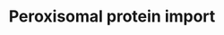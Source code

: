 ---
annotations:
- type: Pathway Ontology
  value: protein transport pathway
authors:
- ReactomeTeam
- DeSl
description: 'Peroxisomes are small cellular organelles that are bounded by a single
  membrane and contain variable compositions of proteins depending on cell type. Peroxisomes
  function in oxidation of fatty acids, detoxification of glyoxylate, and synthesis
  of plasmalogens, glycerophospholipids containing an alcohol with a vinyl-ether bond
  (reviewed in Lohdi and Semenkovich 2014). All of the approximately 46 proteins contained
  in peroxisomal matrix are imported from the cytosol by a unique mechanism that does
  not require the imported proteins to be unfolded as they cross the membrane (Walton
  et al. 1995, reviewed in Ma et al. 2011, Fujiki et al. 2014, Baker et al. 2016,
  Dias et al 2016, Emmanoulidis et al. 2016, Erdmann 2016, Francisco et al. 2017).
  The incompletely characterized process appears to involve the transport of the proteins
  through a variably sized pore in the membrane comprising at least PEX5 and PEX14
  (inferred from the yeast homologs in Meinecke et al. 2010, the yeast pore is reviewed
  in Meinecke et al. 2016). Oligomeric proteins are also observed to cross the peroxisomal
  membrane (Otera and Fujiki 2012) but their transport appears to be less efficient
  than monomeric proteins (Freitas et al. 2011, inferred from mouse homologs in Freitas
  et al. 2015, reviewed in Dias et al. 2016).<br>In the cytosol, receptor proteins,
  PEX5 and PEX7, bind to specific sequence motifs in cargo proteins (Dodt et al. 1995,
  Wiemer et al. 1995, Braverman et al. 1997). The long and short isoforms of PEX5
  (PEX5L and PEX5S) bind peroxisome targeting sequence 1 (PTS1, originally identified
  in firefly luciferase by Gould et al. 1989) found on most peroxisomal matrix proteins;
  PEX7 binds PTS2 (originally identified in rat 3-ketoacyl-CoA thiolase by Swinkels
  et al. 1991) found on 3 imported proteins thus far in humans. The long isoform of
  PEX5, PEX5L, then binds the PEX7:cargo protein complex (Braverman et al. 1998, Otera
  et al. 2000). PEX5S,L bound to a cargo protein or PEX5L bound to PEX7:cargo protein
  then interacts with a complex comprising PEX13, PEX14, PEX2, PEX10, and PEX12 at
  the peroxisomal membrane (Gould et al. 1996, Fransen et al. 1998, inferred from
  rat homologs in Reguenga et al. 2001).<br>The ensuing step in which the cargo protein
  is translocated across the membrane is not completely understood. During translocation,
  PEX5 and PEX7 become inserted into the membrane (Wiemer et al. 1995, Dodt et al.
  1995, Oliveira et al. 2003) and expose a portion of their polypeptide chains to
  the organellar matrix (Rodrigues et al. 2015). One current model envisages PEX5
  as a plunger that inserts into a transmembrane barrel formed by PEX14, PEX13, PEX2,
  PEX10, and PEX12 (the Docking-Translocation Module) (Francisco et al. 2017).<br>After
  delivering cargo to the matrix, PEX5 and PEX7 are recycled back to the cytosol by
  a process requiring mono-ubiquitination of PEX5 and ATP hydrolysis (Imanaka et al.
  1987, Thoms and Erdmann 2006, Carvalho et al. 2007). PEX7 is not ubiquitinated but
  its recycling requires PEX5 mono-ubiquitination. A subcomplex of the Docking-Translocation
  Module comprising the RING-finger proteins PEX2, PEX10, and PEX12 conjugates a single
  ubiquitin to a cysteine residue of PEX5 (Carvalho et al. 2007, reviewed in Platta
  et al. 2016). The mono-ubiquitinated PEX5 and associated PEX7 are then extracted
  by the exportomer complex consisting of PEX1, PEX6, PEX26, and ZFAND6 (inferred
  from rat homologs in Miyata et al. 2012). PEX1 and PEX6 are members of the ATPases
  Associated with diverse cellular Activities (AAA) family, a group of proteins that
  use the energy of ATP hydrolysis to remodel molecular complexes. PEX1 and PEX6 form
  a hetero-hexameric ring, best described as a trimer of PEX1/PEX6 dimers (inferred
  from yeast in Platta et al. 2005, yeast homologs reviewed in Schwerter et al. 2017).
  Data on the yeast PEX1:PEX6 complex suggest that these ATPases use a substrate-threading
  mechanism to disrupt protein-protein interactions (Gardner et al. 2018). PEX7 is
  also then returned to the cytosol (Rodrigues et al. 2014). Once in the cytosol,
  ubiquitinated PEX5 is enzymatically deubiquitinated by USP9X and may also be non-enzymatically
  deubiquitinated by nucleophilic attack of the thioester bond between ubiquitin and
  the cysteine residue of PEX5 by small metabolites such as glutathione (Grou et al.
  2012).<br>Defects in peroxisomal import cause human diseases: Zellweger syndrome,
  neonatal adrenoleukodystrophy, infantile Refsum disease and rhizomelic chondrodysplasia
  punctata types 1 and 5 (BarÃ¸y et al. 2015, reviewed in Nagotu et al. 2012, Braverman
  et al. 2013, Wanders 2014, Fujiki 2016, Waterham et al. 2016).  View original pathway
  at [http://www.reactome.org/PathwayBrowser/#DIAGRAM=9033241 Reactome].'
last-edited: 2021-01-25
organisms:
- Homo sapiens
redirect_from:
- /index.php/Pathway:WP4442
- /instance/WP4442
schema-jsonld:
- '@context': https://schema.org/
  '@id': https://wikipathways.github.io/pathways/WP4442.html
  '@type': Dataset
  creator:
    '@type': Organization
    name: WikiPathways
  description: 'Peroxisomes are small cellular organelles that are bounded by a single
    membrane and contain variable compositions of proteins depending on cell type.
    Peroxisomes function in oxidation of fatty acids, detoxification of glyoxylate,
    and synthesis of plasmalogens, glycerophospholipids containing an alcohol with
    a vinyl-ether bond (reviewed in Lohdi and Semenkovich 2014). All of the approximately
    46 proteins contained in peroxisomal matrix are imported from the cytosol by a
    unique mechanism that does not require the imported proteins to be unfolded as
    they cross the membrane (Walton et al. 1995, reviewed in Ma et al. 2011, Fujiki
    et al. 2014, Baker et al. 2016, Dias et al 2016, Emmanoulidis et al. 2016, Erdmann
    2016, Francisco et al. 2017). The incompletely characterized process appears to
    involve the transport of the proteins through a variably sized pore in the membrane
    comprising at least PEX5 and PEX14 (inferred from the yeast homologs in Meinecke
    et al. 2010, the yeast pore is reviewed in Meinecke et al. 2016). Oligomeric proteins
    are also observed to cross the peroxisomal membrane (Otera and Fujiki 2012) but
    their transport appears to be less efficient than monomeric proteins (Freitas
    et al. 2011, inferred from mouse homologs in Freitas et al. 2015, reviewed in
    Dias et al. 2016).<br>In the cytosol, receptor proteins, PEX5 and PEX7, bind to
    specific sequence motifs in cargo proteins (Dodt et al. 1995, Wiemer et al. 1995,
    Braverman et al. 1997). The long and short isoforms of PEX5 (PEX5L and PEX5S)
    bind peroxisome targeting sequence 1 (PTS1, originally identified in firefly luciferase
    by Gould et al. 1989) found on most peroxisomal matrix proteins; PEX7 binds PTS2
    (originally identified in rat 3-ketoacyl-CoA thiolase by Swinkels et al. 1991)
    found on 3 imported proteins thus far in humans. The long isoform of PEX5, PEX5L,
    then binds the PEX7:cargo protein complex (Braverman et al. 1998, Otera et al.
    2000). PEX5S,L bound to a cargo protein or PEX5L bound to PEX7:cargo protein then
    interacts with a complex comprising PEX13, PEX14, PEX2, PEX10, and PEX12 at the
    peroxisomal membrane (Gould et al. 1996, Fransen et al. 1998, inferred from rat
    homologs in Reguenga et al. 2001).<br>The ensuing step in which the cargo protein
    is translocated across the membrane is not completely understood. During translocation,
    PEX5 and PEX7 become inserted into the membrane (Wiemer et al. 1995, Dodt et al.
    1995, Oliveira et al. 2003) and expose a portion of their polypeptide chains to
    the organellar matrix (Rodrigues et al. 2015). One current model envisages PEX5
    as a plunger that inserts into a transmembrane barrel formed by PEX14, PEX13,
    PEX2, PEX10, and PEX12 (the Docking-Translocation Module) (Francisco et al. 2017).<br>After
    delivering cargo to the matrix, PEX5 and PEX7 are recycled back to the cytosol
    by a process requiring mono-ubiquitination of PEX5 and ATP hydrolysis (Imanaka
    et al. 1987, Thoms and Erdmann 2006, Carvalho et al. 2007). PEX7 is not ubiquitinated
    but its recycling requires PEX5 mono-ubiquitination. A subcomplex of the Docking-Translocation
    Module comprising the RING-finger proteins PEX2, PEX10, and PEX12 conjugates a
    single ubiquitin to a cysteine residue of PEX5 (Carvalho et al. 2007, reviewed
    in Platta et al. 2016). The mono-ubiquitinated PEX5 and associated PEX7 are then
    extracted by the exportomer complex consisting of PEX1, PEX6, PEX26, and ZFAND6
    (inferred from rat homologs in Miyata et al. 2012). PEX1 and PEX6 are members
    of the ATPases Associated with diverse cellular Activities (AAA) family, a group
    of proteins that use the energy of ATP hydrolysis to remodel molecular complexes.
    PEX1 and PEX6 form a hetero-hexameric ring, best described as a trimer of PEX1/PEX6
    dimers (inferred from yeast in Platta et al. 2005, yeast homologs reviewed in
    Schwerter et al. 2017). Data on the yeast PEX1:PEX6 complex suggest that these
    ATPases use a substrate-threading mechanism to disrupt protein-protein interactions
    (Gardner et al. 2018). PEX7 is also then returned to the cytosol (Rodrigues et
    al. 2014). Once in the cytosol, ubiquitinated PEX5 is enzymatically deubiquitinated
    by USP9X and may also be non-enzymatically deubiquitinated by nucleophilic attack
    of the thioester bond between ubiquitin and the cysteine residue of PEX5 by small
    metabolites such as glutathione (Grou et al. 2012).<br>Defects in peroxisomal
    import cause human diseases: Zellweger syndrome, neonatal adrenoleukodystrophy,
    infantile Refsum disease and rhizomelic chondrodysplasia punctata types 1 and
    5 (BarÃ¸y et al. 2015, reviewed in Nagotu et al. 2012, Braverman et al. 2013,
    Wanders 2014, Fujiki 2016, Waterham et al. 2016).  View original pathway at [http://www.reactome.org/PathwayBrowser/#DIAGRAM=9033241
    Reactome].'
  keywords:
  - 'HSD17B4 '
  - 'UBE2D2 '
  - 'EPHX2 '
  - PEX5L:PEX7:PEX13:PEX14:PEX2:PEX10:PEX12
  - PEX1:PEX6:PEX26
  - PEX7:Cargo proteins
  - PEX2:PEX10:PEX12:Ub:PEX5S,L:PEX1:PEX6:PEX26:ZFAND6
  - 'ZFAND6 '
  - 'UBC(229-304) '
  - 'UBC(381-456) '
  - 'UBC(533-608) '
  - 'MPV17 '
  - PEX5 isoform L
  - 'PAOX '
  - 'ACOX2 '
  - 'HAO2 '
  - 'DECR2 '
  - 'UBE2D1 '
  - 'UBC(305-380) '
  - 'UBC(609-684) '
  - 'Ub-C85-UBE2D1 '
  - 'PEX10 '
  - 'PEX12 '
  - 'NUDT7 '
  - 'CROT '
  - 'PEX26 '
  - 'Ub-C11-PEX5S '
  - 'GNPAT '
  - 'UBE2D3 '
  - 'PXLP-AGXT '
  - 'PHYH(1-338) '
  - PEX5S,L:Cargo
  - PEX2:PEX10:PEX12:Ub:PEX5L:PEX7:PEX13:PEX14
  - H2O
  - 'ACOX3 '
  - 'UBB(1-76) '
  - 'DAO '
  - USP9X:Ub:PEX5L
  - 'RPS27A(1-76) '
  - 'UBC(1-76) '
  - USP9X
  - Ub:PEX5S
  - 'UBA52(1-76) '
  - 'SCP2 '
  - PEX5L:PEX7:Cargo
  - PEX7
  - 'PECR '
  - peroxisomal
  - 'Ub-C85-UBE2D2 '
  - 'HACL1 '
  - PEX2:PEX10:PEX12:Ub:PEX5S,L:PEX13:PEX14
  - 'AMACR '
  - 'PIPOX '
  - 'ECH1(1-328) '
  - 'LONP2 '
  - 'USP9X '
  - 'IDH1 '
  - PEX5S,L:Cargo:PEX13:PEX14:PEX2:PEX10:PEX12
  - UBE2D1,2,3
  - protein
  - 'HSD17B4(1-736) '
  - 'PEX13 '
  - 'PEX1 '
  - PEX5S,L:PEX13:PEX14:PEX2:PEX10:PEX12
  - 'PEX14 '
  - Ub
  - 'ACOT4 '
  - 'HMGCL(1-325) '
  - PEX5 isoform S
  - 'EHHADH '
  - ZFAND6
  - USP9X:Ub:PEX5S
  - Ub:PEX5S,L
  - 'Ub-C11-PEX5L '
  - PEX5L:PEX7:Cargo:PEX13:PEX14:PEX2:PEX10:PEX12
  - 'MLYCD(40-493) '
  - proteins
  - 'NOS2 '
  - 'PEX5 isoform L '
  - 'UBB(77-152) '
  - PEX13:PEX14:PEX2:PEX10:PEX12
  - 'ACAA1(1-424) '
  - containing PTS2
  - 'ACOX1 '
  - PEX2:PEX10:PEX12:PEX5S,L:Ub:UBE2D1,2,3:PEX13:PEX14
  - 'UBB(153-228) '
  - 'ACOT8 '
  - 'PEX6 '
  - 'UBC(77-152) '
  - 'CRAT '
  - 'SLC27A2 '
  - ATP
  - 'GSTK1 '
  - 'NUDT19 '
  - 'CAT '
  - 'ACOT2(1-483) '
  - ADP
  - PEX2:PEX10:PEX12:PEX5L:Ub:UBE2D1,2,3:PEX7:PEX13:PEX14
  - Ub:PEX5L
  - Ub:UBE2D1,2,3
  - PEX2:PEX10:PEX12:Ub:PEX5L:PEX7:PEX13:PEX14:PEX1:PEX6:PEX26:ZFAND6
  - 'DDO '
  - 'PEX7 '
  - 'IDE '
  - 'BAAT '
  - 'AGPS(1-658) '
  - 'AGXT '
  - PEX5S,L
  - TYSND1 cleaves
  - 'TYSND1 '
  - 'PEX2 '
  - 'ECI2 '
  - 'UBC(457-532) '
  - 'UBC(153-228) '
  - 'HAO1 '
  - 'ECI2(39-394) '
  - 'PEX5 isoform S '
  - 'Ub-C85-UBE2D3 '
  - 'DHRS4 '
  - containing PTS1
  - Cargo proteins
  license: CC0
  name: Peroxisomal protein import
seo: CreativeWork
title: Peroxisomal protein import
wpid: WP4442
---